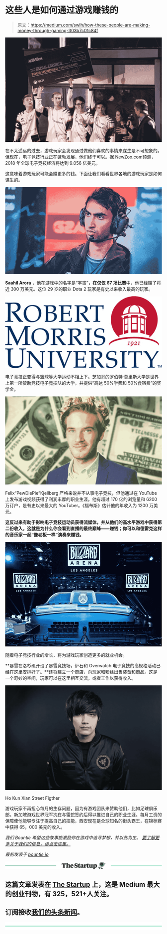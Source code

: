 # 这些人是如何通过游戏赚钱的

> 原文：<https://medium.com/swlh/how-these-people-are-making-money-through-gaming-303b7c01c84f>

![](img/4090442501f9109d6a411c021147ed14.png)

在不太遥远的过去，游戏玩家会发现通过做他们喜欢的事情来谋生是不可想象的。但现在，电子竞技行业正在蓬勃发展，他们终于可以。[据 NewZoo.com](https://bountie.io/blog/state-gaming-southeast-asia/)预测，2018 年全球电子竞技经济将达到 9.056 亿美元。

这意味着游戏玩家可能会赚更多的钱。下面让我们看看世界各地的游戏玩家是如何谋生的。

![](img/28e95199f8e06cc5e92f9e4849151536.png)

**Saahil Arora** ，他在游戏中的名字是“宇宙”**，在仅仅 67 场比赛**中，他已经赚了将近 300 万美元。这位 29 岁的职业 Dota 2 玩家是有史以来收入最高的玩家。

![](img/bb727bfb22ef91f520b9094c3817f8c4.png)

电子竞技正变得与篮球等大学运动不相上下。芝加哥的罗伯特·莫里斯大学是世界上第一所赞助竞技电子竞技队的大学，并提供“高达 50%学费和 50%食宿费”的奖学金。

![](img/830c7012c9b29539e06d5ee6c2a46240.png)

Felix“PewDiePie”Kjellberg 严格来说并不从事电子竞技，但他通过在 YouTube 上发布游戏视频获得了利润丰厚的职业生涯。他有超过 170 亿的浏览量和 6200 万订户，是有史以来最大的 YouTuber。《福布斯》估计他的年收入为 1200 万美元。

**这反过来有助于影响电子竞技运动员获得流媒体，并从他们的高水平游戏中获得第二份收入。这就是为什么你会看到直播的最终巅峰——赚钱；你可以和德雷克这样的音乐家一起“像老板一样”演奏来赚钱。**

![](img/c6f49210635a5eaa70cebc020da3f7a0.png)

随着电子竞技行业的增长，将为游戏玩家创造更多的就业机会。

**暴雪在洛杉矶开设了暴雪竞技场，炉石和 Overwatch 电子竞技的高规格活动已经在这里安排好了。**还将建立一个商店，向玩家和粉丝出售装备和商品。这是一个奇妙的空间，玩家可以在这里相互交流，或者工作以获得收入。

![](img/4ca1e969093cb44a50665d30e7f1051c.png)

Ho Kun Xian Street Figther

游戏玩家不再担心每月的生存问题，因为有游戏团队来赞助他们，比如足球俱乐部。新加坡游戏世界冠军冼在与雷蛇签约后得以推进自己的职业生涯。每月工资的保障使他能够专注于提高自己的技能，西安现在是全球知名的街头霸王，在锦标赛中获得 65，000 美元的收入。

*我们 Bountie 希望这些故事能激励你在游戏中追寻梦想，并以此为生。* [*要了解更多关于我们的信息，请点击这里。*](http://bountie.io/)

*最初发表于* [*bountie.io*](https://bountie.io/blog/gamers-already-making-living/)

[![](img/308a8d84fb9b2fab43d66c117fcc4bb4.png)](https://medium.com/swlh)

## 这篇文章发表在 [The Startup](https://medium.com/swlh) 上，这是 Medium 最大的创业刊物，有 325，521+人关注。

## 订阅接收[我们的头条新闻](http://growthsupply.com/the-startup-newsletter/)。

[![](img/b0164736ea17a63403e660de5dedf91a.png)](https://medium.com/swlh)